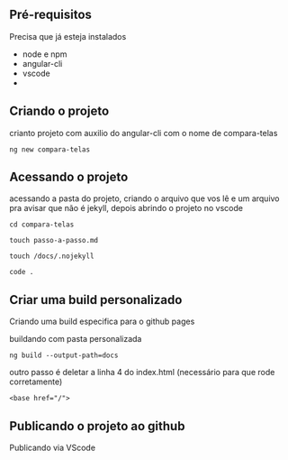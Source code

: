 ## Pré-requisitos
Precisa que já esteja instalados

- node e npm
- angular-cli
- vscode
-


## Criando o projeto
crianto projeto com auxilio do angular-cli com o nome de compara-telas

```ng new compara-telas```

## Acessando o projeto
acessando a pasta do projeto, criando o arquivo que vos lê e um arquivo pra avisar que não é jekyll, depois abrindo o projeto no vscode

```cd compara-telas```

```touch passo-a-passo.md```

```touch /docs/.nojekyll```

```code .```

## Criar uma build personalizado
Criando uma build especifica para o github pages

buildando com pasta personalizada

```ng build --output-path=docs```

outro passo é deletar a linha 4 do index.html (necessário para que rode corretamente)

```<base href="/">```

## Publicando o projeto ao github
Publicando via VScode

